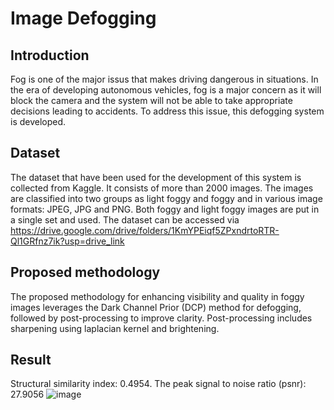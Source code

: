 # Image Defogging

## Introduction
Fog is one of the major issus that makes driving dangerous in situations. In the era of developing autonomous vehicles, fog is a major concern as it will block the camera and the system will not be able to take appropriate decisions leading to accidents. To address this issue, this defogging system is developed.

## Dataset
The dataset that have been used for the development of this system is collected from Kaggle. It consists of more than 2000 images. The images are classified into two groups as light foggy and foggy and in various image formats: JPEG, JPG and PNG. Both foggy and light foggy images are put in a single set and used. The dataset can be accessed via https://drive.google.com/drive/folders/1KmYPEiqf5ZPxndrtoRTR-Ql1GRfnz7ik?usp=drive_link

## Proposed methodology
The proposed methodology for enhancing visibility and quality in foggy images leverages the Dark Channel Prior (DCP) method for defogging, followed by post-processing to improve clarity. Post-processing includes sharpening using laplacian kernel and brightening. 

## Result
Structural similarity index: 0.4954. The peak signal to noise ratio (psnr): 27.9056
![image](https://github.com/user-attachments/assets/2381c65e-a841-4b29-85b4-817cc994b26b)

